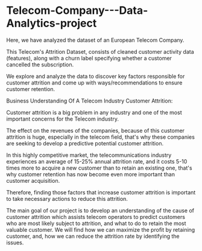 # Telecom-Company---Data-Analytics-project
Here, we have analyzed the dataset of an European Telecom Company.

This Telecom's Attrition Dataset, consists of cleaned customer activity data (features), along with a churn label specifying whether a customer cancelled the subscription.

We explore and analyze the data to discover key factors responsible for customer attrition and come up with ways/recommendations to ensure customer retention.

Business Understanding Of A Telecom Industry Customer Attrition:

Customer attrition is a big problem in any industry and one of the most important concerns for the Telecom industry.

The effect on the revenues of the companies, because of this customer attrition is huge, especially in the telecom field, that's why these companies are seeking to develop a predictive potential customer attrition.

In this highly competitive market, the telecommunications industry experiences an average of 15-25% annual attrition rate, and it costs 5-10 times more to acquire a new customer than to retain an existing one, that's why customer retention has now become even more important than customer acquisition.

Therefore, finding those factors that increase customer attrition is important to take necessary actions to reduce this attrition.

The main goal of our project is to develop an understanding of the cause of customer attrition which assists telecom operators to predict customers who are most likely subject to attrition, and what to do to retain the most valuable customer.
We will find how we can maximize the profit by retaining customer, and, how we can reduce the attrition rate by identifying the issues.
